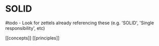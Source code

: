# SOLID

#todo - Look for zettels already referencing these (e.g. 'SOLID', 'Single responsibility', etc)

[[concepts]]
[[principles]]